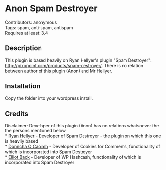 <h1>Anon Spam Destroyer</h1>
Contributors: anonymous <br>
Tags: spam, anti-spam, antispam <br>
Requires at least: 3.4 <br>

<h2>Description</h2>

<p>
This plugin is based heavily on Ryan Hellyer's plugin "Spam Destroyer": <a href="http://pixopoint.com/products/spam-destroyer/">http://pixopoint.com/products/spam-destroyer/</a>.
There is no relation between author of this plugin (Anon) and Mr Hellyer.
</p>

<h2>Installation</h2>

<p>Copy the folder into your wordpress install.</p>

<h2>Credits</h2>
Disclaimer: Developer of this plugin (Anon) has no relations whatsoever the the persons mentioned below<br />
* <a href="http://pixopoint.com/">Ryan Hellyer</a> - Developer of Spam Destroyer - the plugin on which this one is heavily based<br />
* <a href="http://ocaoimh.ie/">Donncha O Caoimh</a> - Developer of Cookies for Comments, functionality of which is incorporated into Spam Destroyer<br />
* <a href="http://elliottback.com/">Elliot Back</a> - Developer of WP Hashcash, functionality of which is incorporated into Spam Destroyer<br />